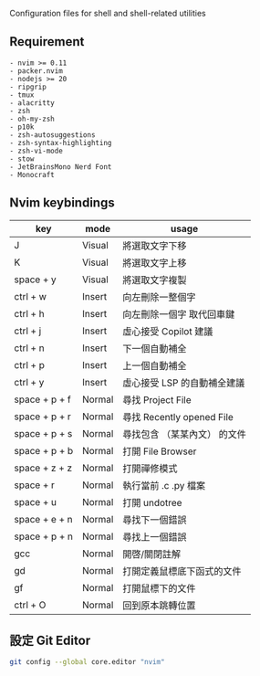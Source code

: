 Configuration files for shell and shell-related utilities

## Requirement
```
- nvim >= 0.11
- packer.nvim
- nodejs >= 20
- ripgrip
- tmux
- alacritty
- zsh
- oh-my-zsh
- p10k
- zsh-autosuggestions
- zsh-syntax-highlighting
- zsh-vi-mode
- stow 
- JetBrainsMono Nerd Font
- Monocraft
```



## Nvim keybindings

| key           | mode   | usage            |
| ------------- | ------ | ---------------- |
| J             | Visual | 將選取文字下移          |
| K             | Visual | 將選取文字上移          |
| space + y     | Visual | 將選取文字複製          |
| ctrl + w      | Insert | 向左刪除一整個字 |
| ctrl + h      | Insert | 向左刪除一個字 取代回車鍵 |
| ctrl + j      | Insert | 虛心接受 Copilot 建議  |
| ctrl + n      | Insert | 下一個自動補全          |
| ctrl + p      | Insert | 上一個自動補全          |
| ctrl + y      | Insert | 虛心接受 LSP 的自動補全建議 |
| space + p + f | Normal | 尋找 Project File  |
| space + p + r | Normal | 尋找 Recently opened File |
| space + p + s | Normal | 尋找包含 （某某內文） 的文件  |
| space + p + b | Normal | 打開 File Browser  |
| space + z + z | Normal | 打開禪修模式           |
| space + r     | Normal | 執行當前 .c .py 檔案   |
| space + u     | Normal | 打開 undotree      |
| space + e + n     | Normal | 尋找下一個錯誤      |
| space + p + n     | Normal | 尋找上一個錯誤      |
| gcc     | Normal | 開啓/關閉註解      |
| gd     | Normal | 打開定義鼠標底下函式的文件      |
| gf     | Normal | 打開鼠標下的文件      |
| ctrl + O     | Normal | 回到原本跳轉位置      |

## 設定 Git Editor
```bash
git config --global core.editor "nvim"
```
